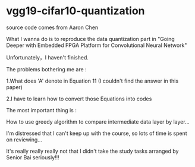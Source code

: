 # vgg19-cifar10-quantization
source code comes from Aaron Chen

What I wanna do is to reproduce the data quantization part in "Going Deeper with Embedded FPGA Platform for
Convolutional Neural Network"

Unfortunately，I haven't finished.

The problems bothering me are :

1.What does 'A' denote in Equation 11 (I couldn't find the answer in this paper)

2.I have to learn how to convert those Equations into codes

  The most important thing is :
  
  How to use greedy algorithm to compare intermediate data layer by layer...
  
  
  
I'm distressed that I can't keep up with the course, so lots of time is spent on reviewing...

It's really really really not that I didn't take the study tasks arranged by Senior Bai seriously!!!


